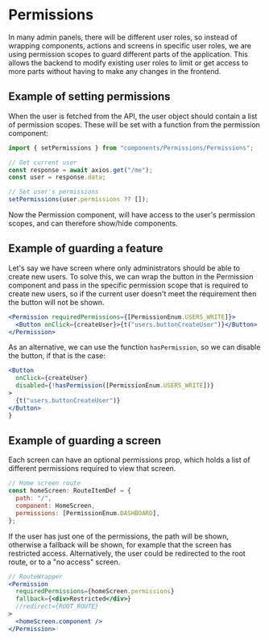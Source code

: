 # Permissions

In many admin panels, there will be different user roles, so instead of wrapping components, actions and screens in specific user roles, we are using permission scopes to guard different parts of the application. This allows the backend to modify existing user roles to limit or get access to more parts without having to make any changes in the frontend.

## Example of setting permissions

When the user is fetched from the API, the user object should contain a list of permission scopes. These will be set with a function from the permission component:

```jsx
import { setPermissions } from "components/Permissions/Permissions";

// Get current user
const response = await axios.get("/me");
const user = response.data;

// Set user's permissions
setPermissions(user.permissions ?? []);
```

Now the Permission component, will have access to the user's permission scopes, and can therefore show/hide components.

## Example of guarding a feature

Let's say we have screen where only administrators should be able to create new users. To solve this, we can wrap the button in the Permission component and pass in the specific permission scope that is required to create new users, so if the current user doesn't meet the requirement then the button will not be shown.

```jsx
<Permission requiredPermissions={[PermissionEnum.USERS_WRITE]}>
  <Button onClick={createUser}>{t("users.buttonCreateUser")}</Button>
</Permission>
```

As an alternative, we can use the function `hasPermission`, so we can disable the button, if that is the case:

```jsx
<Button
  onClick={createUser}
  disabled={!hasPermission([PermissionEnum.USERS_WRITE])}
>
  {t("users.buttonCreateUser")}
</Button>
}
```

## Example of guarding a screen

Each screen can have an optional permissions prop, which holds a list of different permissions required to view that screen.

```jsx
// Home screen route
const homeScreen: RouteItemDef = {
  path: "/",
  component: HomeScreen,
  permissions: [PermissionEnum.DASHBOARD],
};
```

If the user has just one of the permissions, the path will be shown, otherwise a fallback will be shown, for example that the screen has restricted access. Alternatively, the user could be redirected to the root route, or to a "no access" screen.

```jsx
// RouteWrapper
<Permission
  requiredPermissions={homeScreen.permissions}
  fallback={<div>Restricted</div>}
  //redirect={ROOT_ROUTE}
>
  <homeScreen.component />
</Permission>
```
